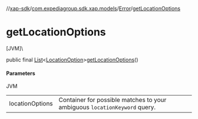 //[xap-sdk](../../../index.md)/[com.expediagroup.sdk.xap.models](../index.md)/[Error](index.md)/[getLocationOptions](get-location-options.md)

# getLocationOptions

[JVM]\

public final [List](https://docs.oracle.com/javase/8/docs/api/java/util/List.html)&lt;[LocationOption](../-location-option/index.md)&gt;[getLocationOptions](get-location-options.md)()

#### Parameters

JVM

| | |
|---|---|
| locationOptions | Container for possible matches to your ambiguous `locationKeyword` query. |
